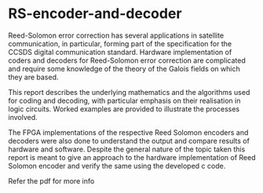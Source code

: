 # RS-encoder-and-decoder

Reed-Solomon error correction has several applications in satellite communication, in particular, forming part of the specification for the CCSDS digital communication standard.
Hardware implementation of coders and decoders for Reed-Solomon error correction are complicated and require some knowledge of the theory of the Galois fields on which they are based. 

This report describes the underlying mathematics and the algorithms used for coding and decoding, with particular emphasis on their realisation in logic circuits. Worked examples are provided to illustrate the processes involved.

The FPGA implementations of the respective Reed Solomon encoders and decoders were also done to understand the output and compare results of hardware and software. Despite the general nature of the topic taken this report is meant to give an approach to the hardware implementation of Reed Solomon encoder and verify the same using the developed c code.

Refer the pdf for more info
